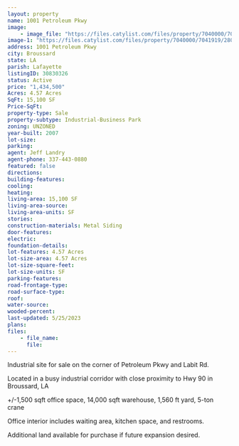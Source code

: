 ```yaml
---
layout: property
name: 1001 Petroleum Pkwy
image:
    - image_file: "https://files.catylist.com/files/property/7040000/7041919/28032362_1001Petroleum_1.jpg"
image-1: "https://files.catylist.com/files/property/7040000/7041919/28032364_1001Petroleum_4a.jpg"
address: 1001 Petroleum Pkwy
city: Broussard
state: LA
parish: Lafayette
listingID: 30830326
status: Active
price: "1,434,500"
Acres: 4.57 Acres
SqFt: 15,100 SF
Price-SqFt:
property-type: Sale
property-subtype: Industrial-Business Park
zoning: UNZONED
year-built: 2007
lot-size:
parking:
agent: Jeff Landry
agent-phone: 337-443-0880
featured: false
directions:
building-features:
cooling:
heating:
living-area: 15,100 SF
living-area-source:
living-area-units: SF
stories:
construction-materials: Metal Siding
door-features:
electric:
foundation-details:
lot-features: 4.57 Acres
lot-size-area: 4.57 Acres
lot-size-square-feet:
lot-size-units: SF
parking-features:
road-frontage-type:
road-surface-type:
roof:
water-source:
wooded-percent:
last-updated: 5/25/2023
plans:
files:
    - file_name:
      file:
---
```

Industrial site for sale on the corner of Petroleum Pkwy and Labit Rd.Located in a busy industrial corridor with close proximity to Hwy 90 in Broussard, LA+/-1,500 sqft office space, 14,000 sqft warehouse, 1,560 ft yard, 5-ton craneOffice interior includes waiting area, kitchen space, and restrooms.Additional land available for purchase if future expansion desired.
